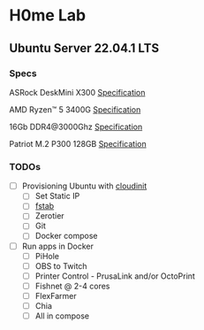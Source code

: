 # H0me Lab

## Ubuntu Server 22.04.1 LTS

### Specs

ASRock DeskMini X300 [Specification](https://www.asrock.com/nettop/AMD/DeskMini%20X300%20Series/index.asp#Specification)

AMD Ryzen™ 5 3400G [Specification](https://www.amd.com/en/products/apu/amd-ryzen-5-3400g)

16Gb
DDR4@3000Ghz [Specification](https://www.adata.com/upload/downloadfile/Datasheet_XPG%20Hunter%20DDR4%20U-DIMM_20200529.pdf)

Patriot M.2 P300 128GB [Specification](https://www.patriotmemory.com/products/p300-pcie-m-2-internal-ssd)

### TODOs

- [ ] Provisioning Ubuntu with [cloudinit](https://cloudinit.readthedocs.io/en/latest/reference/examples.html)
  - [ ] Set Static IP
  - [ ] [fstab](./fstab)
  - [ ] Zerotier
  - [ ] Git
  - [ ] Docker compose

- [ ] Run apps in Docker
  - [ ] PiHole
  - [ ] OBS to Twitch
  - [ ] Printer Control - PrusaLink and/or OctoPrint
  - [ ] Fishnet @ 2-4 cores
  - [ ] FlexFarmer
  - [ ] Chia
  - [ ] All in compose
